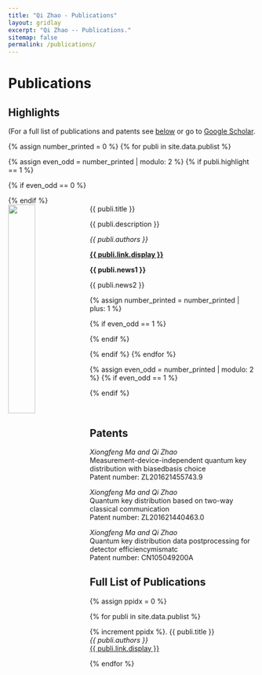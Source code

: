 ```yaml
---
title: "Qi Zhao - Publications"
layout: gridlay
excerpt: "Qi Zhao -- Publications."
sitemap: false
permalink: /publications/
---
```


# Publications

## Highlights

(For a full list of publications and patents see [below](#full-list-of-publications) or go to [Google Scholar](https://scholar.google.com/citations?user=VVQuTDMAAAAJ&hl=zh-CN&authuser=1).

{% assign number_printed = 0 %}
{% for publi in site.data.publist %}

{% assign even_odd = number_printed | modulo: 2 %}
{% if publi.highlight == 1 %}

{% if even_odd == 0 %}
<div class="row">
{% endif %}

<div class="col-sm-6 clearfix">
 <div class="well">
  <pubtit>{{ publi.title }}</pubtit>
  <img src="{{ site.url }}{{ site.baseurl }}/images/pubpic/{{ publi.image }}" class="img-responsive" width="33%" style="float: left" />
  <p>{{ publi.description }}</p>
  <p><em>{{ publi.authors }}</em></p>
  <p><strong><a href="{{ publi.link.url }}">{{ publi.link.display }}</a></strong></p>
  <p class="text-danger"><strong> {{ publi.news1 }}</strong></p>
  <p> {{ publi.news2 }}</p>
 </div>
</div>

{% assign number_printed = number_printed | plus: 1 %}

{% if even_odd == 1 %}
</div>
{% endif %}

{% endif %}
{% endfor %}

{% assign even_odd = number_printed | modulo: 2 %}
{% if even_odd == 1 %}
</div>
{% endif %}

<p> &nbsp; </p>

## Patents
<em> Xiongfeng Ma and Qi Zhao </em><br />Measurement-device-independent quantum key distribution with biasedbasis choice<br /> Patent number: ZL201621455743.9

<em> Xiongfeng Ma and Qi Zhao </em><br />Quantum key distribution based on two-way classical communication <br /> Patent number: ZL201621440463.0

<em> Xiongfeng Ma and Qi Zhao </em><br />Quantum key distribution data postprocessing for detector efficiencymismatc <br /> Patent number: CN105049200A

## Full List of Publications

{% assign ppidx = 0 %}

{% for publi in site.data.publist %}

{% increment ppidx %}. {{ publi.title }} <br />
  <em>{{ publi.authors }} </em><br /><a href="{{ publi.link.url }}">{{ publi.link.display }}</a>

{% endfor %}
<br/>
